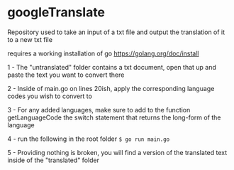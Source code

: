 # googleTranslate
Repository used to take an input of a txt file and output the translation of it to a new txt file

requires a working installation of go https://golang.org/doc/install

1 - The "untranslated" folder contains a txt document, open that up and paste the text you want to convert there

2 - Inside of main.go on lines 20ish, apply the corresponding language codes you wish to convert to

3 - For any added languages, make sure to add to the function getLanguageCode the switch statement that returns the long-form of the language

4 - run the following in the root folder  ``$ go run main.go``

5 - Providing nothing is broken, you will find a version of the translated text inside of the "translated" folder

